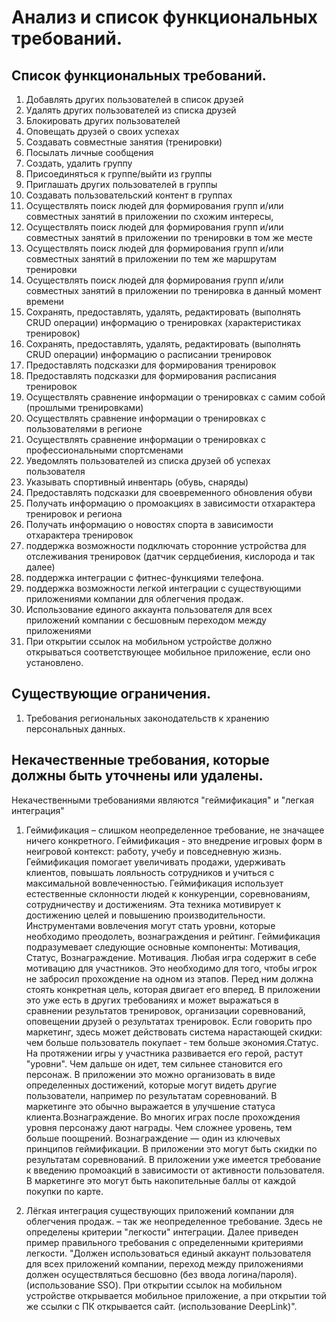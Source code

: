 #  Анализ и список функциональных требований.

## Список функциональных требований.

1. Добавлять других пользователей в список друзей
2. Удалять других пользователей из списка друзей
3. Блокировать других пользователей
4. Оповещать друзей о своих успехах
5. Создавать совместные занятия (тренировки)
6. Посылать личные сообщения
7. Создать, удалить группу
8. Присоединяться к группе/выйти из группы
9. Приглашать других пользователей в группы
10. Создавать пользовательский контент в группах
11. Осуществлять поиск людей для формирования групп и/или совместных занятий в приложении по cхожим интересы,
12. Осуществлять поиск людей для формирования групп и/или совместных занятий в приложении по тренировки в том же месте
13. Осуществлять поиск людей для формирования групп и/или совместных занятий в приложении по тем же маршрутам тренировки
14. Осуществлять поиск людей для формирования групп и/или совместных занятий в приложении по тренировка в данный момент времени
15. Сохранять, предоставлять, удалять, редактировать (выполнять CRUD операции) информацию о тренировках (характеристиках тренировок)
16. Сохранять, предоставлять, удалять, редактировать (выполнять CRUD операции) информацию о расписании тренировок
17. Предоставлять подсказки для формирования тренировок
18. Предоставлять подсказки для формирования расписания тренировок
19. Осуществлять сравнение информации о тренировках с самим собой (прошлыми тренировками)
20. Осуществлять сравнение информации о тренировках с пользователями в регионе
21. Осуществлять сравнение информации о тренировках с профессиональными спортсменами
22. Уведомлять пользователей из списка друзей об успехах пользователя
23. Указывать спортивный инвентарь (обувь, снаряды)
24. Предоставлять подсказки для своевременного обновления обуви
25. Получать информацию о промоакциях в зависимости отхарактера тренировок и региона
26. Получать информацию о новостях спорта в зависимости отхарактера тренировок
27. поддержка возможности подключать сторонние устройства для отслеживания тренировок (датчик сердцебиения, кислорода и так далее)
28. поддержка интеграции с фитнес-функциями телефона.
29. поддержка возможности легкой интеграции с существующими приложениями компании для облегчения продаж.
30. Использование единого аккаунта пользователя для всех приложений компании с бесшовным переходом между приложениями
31. При открытии ссылок на мобильном устройстве должно открываться соответствующее мобильное приложение, если оно установлено.

## Существующие ограничения.

1. Требования региональных законодательств к хранению персональных данных.

## Некачественные требования, которые должны быть уточнены или удалены.

Некачественными требованиями являются "геймификация" и "легкая интеграция"

1. Геймификация – слишком неопределенное требование, не значащее ничего конкретного. Геймификация ‑ это внедрение игровых форм в неигровой контекст: работу, учебу и повседневную жизнь. Геймификация помогает увеличивать продажи, удерживать клиентов, повышать лояльность сотрудников и учиться с максимальной вовлеченностью. Геймификация использует естественные склонности людей к конкуренции, соревнованиям, сотрудничеству и достижениям. Эта техника мотивирует к достижению целей и повышению производительности. Инструментами вовлечения могут стать уровни, которые необходимо преодолеть, вознаграждения и рейтинг. Геймификация подразумевает следующие основные компоненты: Мотивация, Статус, Вознаграждение. Мотивация. Любая игра содержит в себе мотивацию для участников. Это необходимо для того, чтобы игрок не забросил прохождение на одном из этапов. Перед ним должна стоять конкретная цель, которая двигает его вперед. В приложении это уже есть в других требованиях и может выражаться в сравнении результатов тренировок, организации соревнований, оповещении друзей о результатах тренировок. Если говорить про маркетинг, здесь может действовать система нарастающей скидки: чем больше пользователь покупает ‑ тем больше экономия.Статус. На протяжении игры у участника развивается его герой, растут "уровни". Чем дальше он идет, тем сильнее становится его персонаж. В приложении это можно организовать в виде определенных достижений, которые могут видеть другие пользователи, например по результатам соревнований. В маркетинге это обычно выражается в улучшение статуса клиента.Вознаграждение. Во многих играх после прохождения уровня персонажу дают награды. Чем сложнее уровень, тем больше поощрений. Вознаграждение — один из ключевых принципов геймификации. В приложении это могут быть скидки по результатам соревнований. В приложении уже имеется требование к введению промоакций в зависимости от активности пользователя. В маркетинге это могут быть накопительные баллы от каждой покупки по карте.

2. Лёгкая интеграция существующих приложений компании для облегчения продаж. – так же неопределенное требование. Здесь не определены критерии "легкости" интеграции. Далее приведен пример правильного требования с определенными критериями легкости. "Должен использоваться единый аккаунт пользователя для всех приложений компании, переход между приложениями должен осуществляться бесшовно (без ввода логина/пароля). (использование SSO). При открытии ссылок на мобильном устройстве открывается мобильное приложение, а при открытии той же ссылки с ПК открывается сайт. (использование DeepLink)".
